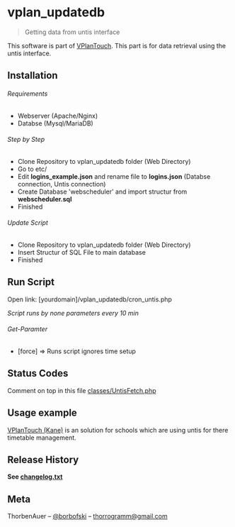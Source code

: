 # vplan_updatedb
> Getting data from untis interface

This software is part of [VPlanTouch](https://softatomos.com/kane/).
This part is for data retrieval using the untis interface.

## Installation

###### Requirements

- Webserver (Apache/Nginx)
- Databse (Mysql/MariaDB)

###### Step by Step

- Clone Repository to vplan_updatedb folder (Web Directory)
- Go to etc/
- Edit **logins_example.json** and rename file to **logins.json** (Databse connection, Untis connection) 
- Create Database 'webscheduler' and import structur from **webscheduler.sql**
- Finished

###### Update Script
- Clone Repository to vplan_updatedb folder (Web Directory)
- Insert Structur of SQL File to main database
- Finished

## Run Script

Open link: [yourdomain]/vplan_updatedb/cron_untis.php

*Script runs by none parameters every 10 min*

###### Get-Paramter
- [force] => Runs script ignores time setup

## Status Codes
Comment on top in this file [classes/UntisFetch.php](https://github.com/auerth/vplan_updatedb/blob/master/classes/UntisFetch.php)

## Usage example

[VPlanTouch (Kane)](https://softatomos.com/kane/) is an solution for schools which are using untis for there timetable management. 

## Release History

**See [changelog.txt](https://github.com/auerth/vplan_updatedb/blob/master/changelog.txt)**

## Meta

ThorbenAuer – [@borbofski](https://www.instagram.com/borbofski/) – thorrogramm@gmail.com
